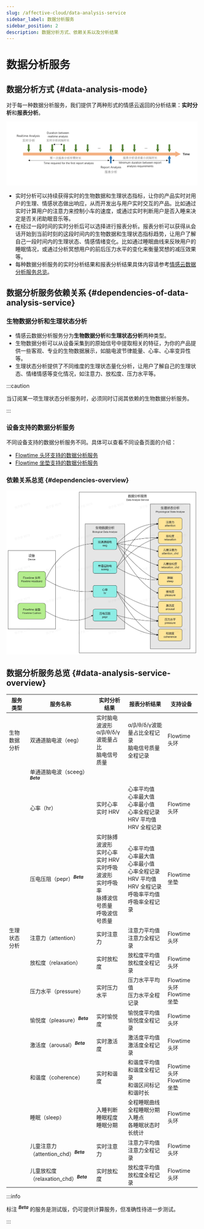 ```yaml
---
slug: /affective-cloud/data-analysis-service
sidebar_label: 数据分析服务
sidebar_position: 2
description: 数据分析方式、依赖关系以及分析结果
---
```


# 数据分析服务

## 数据分析方式 {#data-analysis-mode}

对于每一种数据分析服务，我们提供了两种形式的情感云返回的分析结果：**实时分析**和**报表分析**。

![数据分析方式](./image/data-analysis-mode.png)

- 实时分析可以持续获得实时的生物数据和生理状态指标，让你的产品实时对用户的生理、情感状态做出响应，从而开发出与用户实时交互的产品。比如通过实时计算用户的注意力来控制小车的速度，或通过实时判断用户是否入睡来决定是否关闭助眠音乐等。
- 在经过一段时间的实时分析后可以选择进行报表分析。报表分析可以获得从会话开始到当前时刻的这段时间内的生物数据和生理状态指标趋势，让用户了解自己一段时间内的生理状态、情感情绪变化。比如通过睡眠曲线来反映用户的睡眠情况，或通过分析冥想用户的前后压力水平的变化来衡量冥想的减压效果等。
- 每种数据分析服务的实时分析结果和报表分析结果具体内容请参考[情感云数据分析服务总览](#)。

## 数据分析服务依赖关系 {#dependencies-of-data-analysis-service}

### 生物数据分析和生理状态分析

- 情感云数据分析服务分为**生物数据分析**和**生理状态分析**两种类型。
- 生物数据分析可以从设备采集到的原始信号中提取相关的特征，为你的产品提供一些客观、专业的生物数据展示，如脑电波节律能量、心率、心率变异性等。
- 生理状态分析提供了不同维度的生理状态量化分析，让用户了解自己的生理状态、情绪情感等变化情况，如注意力、放松度、压力水平等。

:::caution

当订阅某一项生理状态分析服务时，必须同时订阅其依赖的生物数据分析服务。

:::

### 设备支持的数据分析服务

不同设备支持的数据分析服务不同。具体可以查看不同设备页面的介绍：

- [Flowtime 头环支持的数据分析服务](../devices/flowtime-headband#data-analysis-service)
- [Flowtime 坐垫支持的数据分析服务](../devices/flowtime-cushion#data-analysis-service)

### 依赖关系总览 {#dependencies-overview}

![数据分析服务依赖关系](./image/data-analysis-service-dependencies-overview.jpg)

## 数据分析服务总览 {#data-analysis-service-overview}

| 服务类型 | 服务名称 | 实时分析结果 | 报表分析结果 | 支持设备 |
|---|---|---|---|---|
| 生物数据分析 | 双通道脑电波（eeg） | 实时脑电波波形<br/>α/β/θ/δ/γ波能量占比<br/>脑电信号质量 | α/β/θ/δ/γ波能量占比全程记录<br/>脑电信号质量全程记录 | Flowtime 头环 |
|  | 单通道脑电波（sceeg）<sup>***Beta***</sup> |  |  |  |
|  | 心率（hr） | 实时心率<br/>实时 HRV | 心率平均值<br/>心率最大值<br/>心率最小值<br/>心率全程记录<br/>HRV 平均值<br/>HRV 全程记录 | Flowtime 头环 |
|  | 压电压阻（pepr）<sup>***Beta***</sup> | 实时脉搏波波形<br/>实时心率<br/>实时 HRV<br/>实时呼吸波波形<br/>实时呼吸率<br/>脉搏波信号质量<br/>呼吸波信号质量 | 心率平均值<br/>心率最大值<br/>心率最小值<br/>心率全程记录<br/>HRV 平均值<br/>HRV 全程记录<br/>呼吸率平均值<br/>呼吸率全程记录 | Flowtime 坐垫 |
| 生理状态分析 | 注意力（attention） | 实时注意力 | 注意力平均值<br/>注意力全程记录 | Flowtime 头环 |
|  | 放松度（relaxation） | 实时放松度 | 放松度平均值<br/>放松度全程记录 | Flowtime 头环 |
|  | 压力水平（pressure） | 实时压力水平 | 压力水平平均值<br/>压力水平全程记录 | Flowtime 头环<br/>Flowtime 坐垫 |
|  | 愉悦度（pleasure）<sup>***Beta***</sup> | 实时愉悦度 | 愉悦度平均值<br/>愉悦度全程记录 | Flowtime 头环 |
|  | 激活度（arousal）<sup>***Beta***</sup> | 实时激活度 | 激活度平均值<br/>激活度全程记录 | Flowtime 头环 |
|  | 和谐度（coherence） | 实时和谐度 | 和谐度平均值<br/>和谐度全程记录<br/>和谐区间标记<br/>和谐时长 | Flowtime 头环<br/>Flowtime 坐垫 |
|  | 睡眠（sleep） | 入睡判断<br/>睡眠程度<br/>睡眠分期 | 全程睡眠曲线<br/>全程睡眠分期<br/>入睡点<br/>各睡眠状态时长统计 | Flowtime 头环 |
|  | 儿童注意力（attention_chd）<sup>***Beta***</sup> | 实时注意力 | 注意力平均值<br/>注意力全程记录 | Flowtime 头环 |
|  | 儿童放松度（relaxation_chd）<sup>***Beta***</sup> | 实时放松度 | 放松度平均值<br/>放松度全程记录 | Flowtime 头环 |

:::info

标注 <sup>***Beta***</sup> 的服务是测试版，仍可提供计算服务，但准确性待进一步测试。

:::
